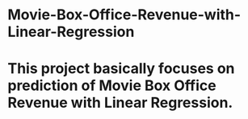 # Movie-Box-Office-Revenue-with-Linear-Regression

# This project basically focuses on prediction of Movie Box Office Revenue with Linear Regression.
